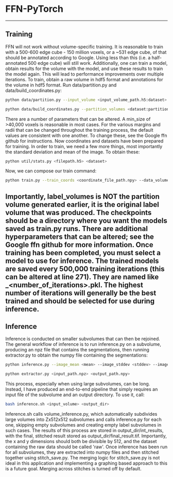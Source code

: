 # FFN-PyTorch
---
## Training
FFN will not work without volume-specific training. It is reasonable to train with a 500-600 edge cube - 150 million voxels, or a ~531 edge cube, of that should be annotated according to Google. Using less than this (i.e. a half-annotated 500 edge cube) will still work. Additionally, one can train a model, obtain results for the volume with the model, and use these results to train the model again. This will lead to performance improvements over multiple iterations. To train, obtain a raw volume in hdf5 format and annotations for the volume in hdf5 format. Run data/partition.py and data/build_coordinates.py:
```bash
python data/partition.py --input_volume <input_volume_path.h5:dataset> --output_volume <output_volume_path.h5:dataset> --min_size <min_size>

python data/build_coordinates.py --partition_volumes <dataset:partition_volume_path.h5:dataset> --coordinate_output <coordinate_file_path.npy>
```
There are a number of parameters that can be altered. A min_size of >40,000 voxels is reasonable in most cases. For the various margins and radii that can be changed throughout the training process, the default values are consistent with one another. To change these, see the Google ffn github for instructions.
Now coordinates and datasets have been prepared for training. In order to train, we need a few more things, most importantly the standard deviation and mean of the image. To obtain these:
```bash
python util/stats.py <filepath.h5> <dataset>
```
Now, we can compose our train command:
```bash
python train.py --train_coords <coordinate_file_path.npy> --data_volumes <raw_image_volume.h5:dataset> --label_volumes <label_volume:dataset> --checkpoints <checkpoint_path> --starting_model <model_dir/model_num.pkl> --image_mean <mean> --image_stddev <stddev>
```
Importantly, label_volumes is NOT the partition volume generated earlier, it is the original label volume that was produced. The checkpoints should be a directory where you want the models saved as train.py runs. There are additional hyperparameters that can be altered; see the Google ffn github for more information. 
Once training has been completed, you must select a model to use for inference. The trained models are saved every 500,000 training iterations (this can be altered at line 271). They are named like <seedID>_<number_of_iterations>.pkl. The highest number of iterations will generally be the best trained and should be selected for use during inference. 
---
## Inference
Inference is conducted on smaller subvolumes that can then be rejoined. The general workflow of inference is to run inference.py on a subvolume, producing an npz file that contains the segmentations, then running extractor.py to obtain the numpy file containing the segmentations:
```bash
python inference.py --image_mean <mean> --image_stddev <stddev> --image_path <raw_filepath:dataset> --checkpoints_path <checkpoints_filepath> --seg_result_path <result_filepath> --base_dir <dir_with_model> --model_name <model_name> --corner <upper_subvol_corner> --subvol_size <size_of_subvol>

python extractor.py <input_path.npz> <output_path.npy>
```
This process, especially when using large subvolumes, can be long. Instead, I have produced an end-to-end pipeline that simply requires an input file of the subvolume and an output directory. To use it, call:
```bash
bash inference.sh <input_volume> <output_dir>
```
Inference.sh calls volume_inference.py, which automatically subdivides large volumes into Zx512x512 subvolumes and calls inference.py for each one, skipping empty subvolumes and creating empty label subvolumes in such cases. The results of this process are stored in output_dir/int_results, with the final, stitched result stored as output_dir/final_result.tif. Importantly, the x and y dimensions should both be divisible by 512, and the dataset containing the raw data should be called 'raw'. Once inference has been run for all subvolumes, they are extracted into numpy files and then stitched together using stitch_save.py. The merging logic for stitch_save.py is not ideal in this application and implementing a graphing based approach to this is a future goal. Merging across stitches is turned off by default.
